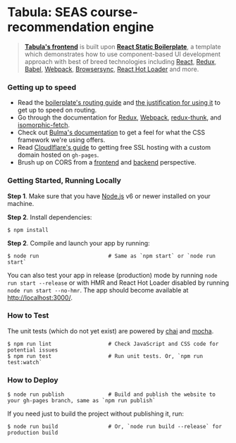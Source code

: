 # Tabula: SEAS course-recommendation engine

> [**Tabula's frontend**](https://www.tabula.life) is built upon [**React Static Boilerplate**](https://github.com/kriasoft/react-static-boilerplate), 
> a template which demonstrates how to use component-based UI development approach with best of breed
> technologies including [React](http://facebook.github.io/react/), [Redux](http://redux.js.org/),
> [Babel](http://babeljs.io/), [Webpack](https://webpack.github.io/), [Browsersync](https://browsersync.io/),
> [React Hot Loader](http://gaearon.github.io/react-hot-loader/) and more.

### Getting up to speed

* Read the [boilerplate's routing guide](https://medium.freecodecamp.com/you-might-not-need-react-router-38673620f3d#.i818ofeqo) and [the justification for using it](https://github.com/kriasoft/react-static-boilerplate/blob/master/docs/routing-and-navigation.md) to get up to speed on routing.
* Go through the documentation for [Redux](http://redux.js.org/docs/introduction/), [Webpack](https://webpack.js.org/concepts/), [redux-thunk](https://github.com/gaearon/redux-thunk), and [isomorphic-fetch](https://github.com/matthew-andrews/isomorphic-fetch).
* Check out [Bulma's documentation](http://bulma.io/documentation/overview/start/) to get a feel for what the CSS framework we're using offers.
* Read [Cloudlflare's guide](https://blog.cloudflare.com/secure-and-fast-github-pages-with-cloudflare/) to getting free SSL hosting with a custom domain hosted on `gh-pages`.
* Brush up on CORS from a [frontend](https://developer.mozilla.org/en-US/docs/Web/HTTP/Access_control_CORS) and [backend](https://medium.com/statuscode/cors-a-guided-tour-4e72230a8739) perspective.

### Getting Started, Running Locally

**Step 1**. Make sure that you have [Node.js](https://nodejs.org/) v6 or newer installed on your
machine.

**Step 2**. Install dependencies:

```shell
$ npm install
```

**Step 2**. Compile and launch your app by running:

```shell
$ node run                      # Same as `npm start` or `node run start`
```

You can also test your app in release (production) mode by running `node run start --release` or
with HMR and React Hot Loader disabled by running `node run start --no-hmr`. The app should become
available at [http://localhost:3000/](http://localhost:3000/).

### How to Test

The unit tests (which do not yet exist) are powered by [chai](http://chaijs.com/) and [mocha](http://mochajs.org/).

```shell
$ npm run lint                  # Check JavaScript and CSS code for potential issues
$ npm run test                  # Run unit tests. Or, `npm run test:watch`
```

### How to Deploy

```shell
$ node run publish              # Build and publish the website to your gh-pages branch, same as `npm run publish`
```

If you need just to build the project without publishing it, run:

```shell
$ node run build                # Or, `node run build --release` for production build
```
